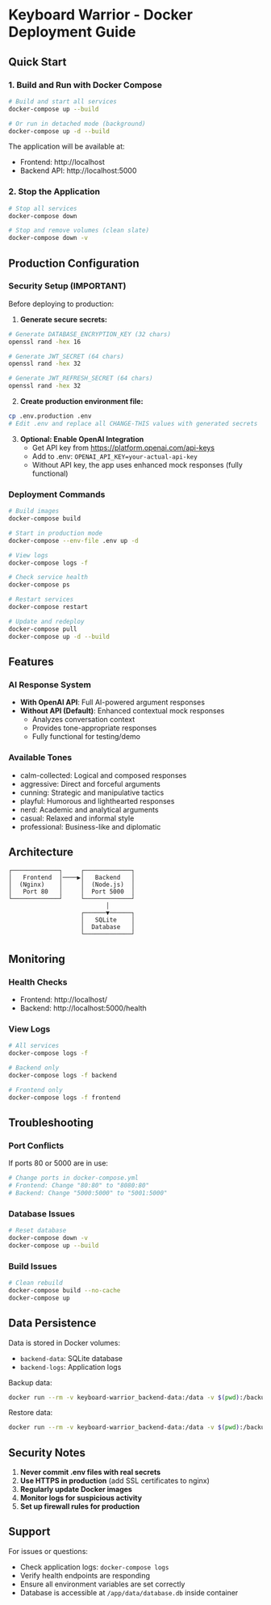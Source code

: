 # Keyboard Warrior - Docker Deployment Guide

## Quick Start

### 1. Build and Run with Docker Compose

```bash
# Build and start all services
docker-compose up --build

# Or run in detached mode (background)
docker-compose up -d --build
```

The application will be available at:
- Frontend: http://localhost
- Backend API: http://localhost:5000

### 2. Stop the Application

```bash
# Stop all services
docker-compose down

# Stop and remove volumes (clean slate)
docker-compose down -v
```

## Production Configuration

### Security Setup (IMPORTANT)

Before deploying to production:

1. **Generate secure secrets:**
```bash
# Generate DATABASE_ENCRYPTION_KEY (32 chars)
openssl rand -hex 16

# Generate JWT_SECRET (64 chars)
openssl rand -hex 32

# Generate JWT_REFRESH_SECRET (64 chars)
openssl rand -hex 32
```

2. **Create production environment file:**
```bash
cp .env.production .env
# Edit .env and replace all CHANGE-THIS values with generated secrets
```

3. **Optional: Enable OpenAI Integration**
   - Get API key from https://platform.openai.com/api-keys
   - Add to .env: `OPENAI_API_KEY=your-actual-api-key`
   - Without API key, the app uses enhanced mock responses (fully functional)

### Deployment Commands

```bash
# Build images
docker-compose build

# Start in production mode
docker-compose --env-file .env up -d

# View logs
docker-compose logs -f

# Check service health
docker-compose ps

# Restart services
docker-compose restart

# Update and redeploy
docker-compose pull
docker-compose up -d --build
```

## Features

### AI Response System
- **With OpenAI API**: Full AI-powered argument responses
- **Without API (Default)**: Enhanced contextual mock responses
  - Analyzes conversation context
  - Provides tone-appropriate responses
  - Fully functional for testing/demo

### Available Tones
- calm-collected: Logical and composed responses
- aggressive: Direct and forceful arguments
- cunning: Strategic and manipulative tactics
- playful: Humorous and lighthearted responses
- nerd: Academic and analytical arguments
- casual: Relaxed and informal style
- professional: Business-like and diplomatic

## Architecture

```
┌─────────────┐     ┌─────────────┐
│   Frontend  │────▶│   Backend   │
│  (Nginx)    │     │  (Node.js)  │
│   Port 80   │     │  Port 5000  │
└─────────────┘     └─────────────┘
                           │
                    ┌──────▼──────┐
                    │   SQLite    │
                    │  Database   │
                    └─────────────┘
```

## Monitoring

### Health Checks
- Frontend: http://localhost/
- Backend: http://localhost:5000/health

### View Logs
```bash
# All services
docker-compose logs -f

# Backend only
docker-compose logs -f backend

# Frontend only
docker-compose logs -f frontend
```

## Troubleshooting

### Port Conflicts
If ports 80 or 5000 are in use:
```bash
# Change ports in docker-compose.yml
# Frontend: Change "80:80" to "8080:80"
# Backend: Change "5000:5000" to "5001:5000"
```

### Database Issues
```bash
# Reset database
docker-compose down -v
docker-compose up --build
```

### Build Issues
```bash
# Clean rebuild
docker-compose build --no-cache
docker-compose up
```

## Data Persistence

Data is stored in Docker volumes:
- `backend-data`: SQLite database
- `backend-logs`: Application logs

Backup data:
```bash
docker run --rm -v keyboard-warrior_backend-data:/data -v $(pwd):/backup alpine tar czf /backup/data-backup.tar.gz /data
```

Restore data:
```bash
docker run --rm -v keyboard-warrior_backend-data:/data -v $(pwd):/backup alpine tar xzf /backup/data-backup.tar.gz -C /
```

## Security Notes

1. **Never commit .env files with real secrets**
2. **Use HTTPS in production** (add SSL certificates to nginx)
3. **Regularly update Docker images**
4. **Monitor logs for suspicious activity**
5. **Set up firewall rules for production**

## Support

For issues or questions:
- Check application logs: `docker-compose logs`
- Verify health endpoints are responding
- Ensure all environment variables are set correctly
- Database is accessible at `/app/data/database.db` inside container